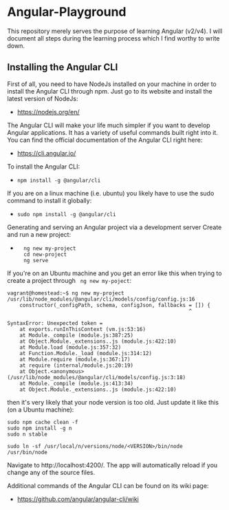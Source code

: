 # Angular-Playground

This repository merely serves the purpose of learning Angular (v2/v4). I will document all steps during the learning process which I find worthy to write down.

## Installing the Angular CLI

First of all, you need to have NodeJs installed on your machine in order to install the Angular CLI through npm. Just go to its website and install the latest version of NodeJs:

* https://nodejs.org/en/

The Angular CLI will make your life much simpler if you want to develop Angular applications. 
It has a variety of useful commands built right into it. You can find the official documentation of the Angular CLI right here: 

* https://cli.angular.io/

To install the Angular CLI:
* ``` npm install -g @angular/cli  ```

If you are on a linux machine (i.e. ubuntu) you likely have to use the sudo command to install it globally:

* ``` sudo npm install -g @angular/cli  ``` 

Generating and serving an Angular project via a development server Create and run a new project:
* ```
	ng new my-project
	cd new-project
	ng serve
If you're on an Ubuntu machine and you get an error like this when trying to create a project through ``` ng new my-poject```:

```
vagrant@homestead:~$ ng new my-project
/usr/lib/node_modules/@angular/cli/models/config/config.js:16
    constructor(_configPath, schema, configJson, fallbacks = []) {
                                                           ^

SyntaxError: Unexpected token =
    at exports.runInThisContext (vm.js:53:16)
    at Module._compile (module.js:387:25)
    at Object.Module._extensions..js (module.js:422:10)
    at Module.load (module.js:357:32)
    at Function.Module._load (module.js:314:12)
    at Module.require (module.js:367:17)
    at require (internal/module.js:20:19)
    at Object.<anonymous> (/usr/lib/node_modules/@angular/cli/models/config.js:3:18)
    at Module._compile (module.js:413:34)
    at Object.Module._extensions..js (module.js:422:10)
```
then it's very likely that your node version is too old. Just update it like this (on a Ubuntu machine):

```
sudo npm cache clean -f
sudo npm install -g n
sudo n stable

sudo ln -sf /usr/local/n/versions/node/<VERSION>/bin/node /usr/bin/node 
```


Navigate to http://localhost:4200/. The app will automatically reload if you change any of the source files.

Additional commands of the Angular CLI can be found on its wiki page:

* https://github.com/angular/angular-cli/wiki
